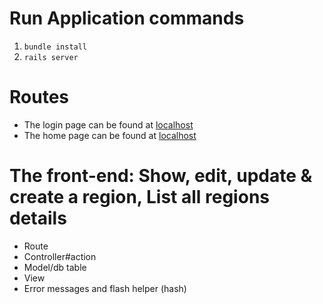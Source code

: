 # Run Application commands

1. `bundle install`
2. `rails server`

# Routes

- The login page can be found at [localhost](http://127.0.0.1:3000/)
- The home page can be found at [localhost](http://127.0.0.1:3000/home)

# The front-end: Show, edit, update & create a region, List all regions details

- Route
- Controller#action
- Model/db table
- View
- Error messages and flash helper (hash)

